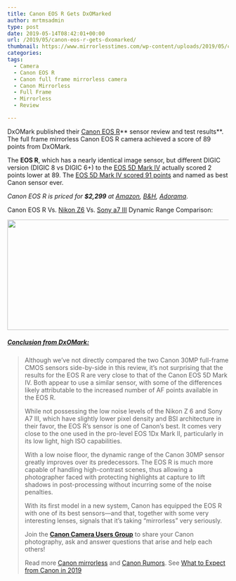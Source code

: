 ```yaml
---
title: Canon EOS R Gets DxOMarked
author: mrtmsadmin
type: post
date: 2019-05-14T08:42:01+00:00
url: /2019/05/canon-eos-r-gets-dxomarked/
thumbnail: https://www.mirrorlesstimes.com/wp-content/uploads/2019/05/canon-eos-r-sensor-score.jpg
categories:
tags:
  - Camera
  - Canon EOS R
  - Canon full frame mirrorless camera
  - Canon Mirrorless
  - Full Frame
  - Mirrorless
  - Review

---
```

DxOMark published their [Canon EOS R][1]** sensor review and test results**. The full frame mirrorless Canon EOS R camera achieved a score of 89 points from DxOMark.

The **EOS R**, which has a nearly identical image sensor, but different DIGIC version (DIGIC 8 vs DIGIC 6+) to the [EOS 5D Mark IV][2] actually scored 2 points lower at 89. The [EOS 5D Mark IV scored 91 points][3] and named as best Canon sensor ever.

_Canon EOS R is priced for **$2,299** at <a href="https://www.amazon.com/Canon-Cameras-Digital-Camera-3075C002/dp/B07H484HLT/?tag=cameraears-20" target="_blank" rel="noreferrer noopener" data-amzn-asin="B07H484HLT">Amazon</a>, <a href="https://www.bhphotovideo.com/c/product/1433710-REG/canon_eos_r_mirrorless_digital.html/BI/20175/KBID/14249/" target="_blank" rel="noreferrer noopener">B&H</a>, <a href="https://adorama.evyy.net/c/63923/51926/1036?u=https://www.adorama.com/car.html" target="_blank" rel="noreferrer noopener">Adorama</a>_.<!--more-->

Canon EOS R Vs. [Nikon Z6][4] Vs. [Sony a7 III][5] Dynamic Range Comparison:

[<img class="aligncenter size-full wp-image-3769" src="https://i2.wp.com/www.mirrorlesstimes.com/wp-content/uploads/2019/05/Canon-EOS-R-DR.jpg?resize=600%2C251&#038;ssl=1" alt="" width="600" height="251" srcset="https://i2.wp.com/www.mirrorlesstimes.com/wp-content/uploads/2019/05/Canon-EOS-R-DR.jpg?w=1200&ssl=1 1200w, https://i2.wp.com/www.mirrorlesstimes.com/wp-content/uploads/2019/05/Canon-EOS-R-DR.jpg?resize=470%2C196&ssl=1 470w, https://i2.wp.com/www.mirrorlesstimes.com/wp-content/uploads/2019/05/Canon-EOS-R-DR.jpg?resize=768%2C321&ssl=1 768w, https://i2.wp.com/www.mirrorlesstimes.com/wp-content/uploads/2019/05/Canon-EOS-R-DR.jpg?resize=970%2C405&ssl=1 970w" sizes="(max-width: 600px) 100vw, 600px" data-recalc-dims="1" />][6]

##### <a href="https://www.dxomark.com/canon-eos-r-sensor-review/" target="_blank" rel="noreferrer noopener">Conclusion from DxOMark:</a>

<blockquote class="wp-block-quote">
  <p>
    Although we’ve not directly compared the two Canon 30MP full-frame CMOS sensors side-by-side in this review, it’s not surprising that the results for the EOS R are very close to that of the Canon EOS 5D Mark IV. Both appear to use a similar sensor, with some of the differences likely attributable to the increased number of AF points available in the EOS R.
  </p>
  
  <p>
    While not possessing the low noise levels of the Nikon Z 6 and Sony A7 III, which have slightly lower pixel density and BSI architecture in their favor, the EOS R’s sensor is one of Canon’s best. It comes very close to the one used in the pro-level EOS 1Dx Mark II, particularly in its low light, high ISO capabilities.
  </p>
  
  <p>
    With a low noise floor, the dynamic range of the Canon 30MP sensor greatly improves over its predecessors. The EOS R is much more capable of handling high-contrast scenes, thus allowing a photographer faced with protecting highlights at capture to lift shadows in post-processing without incurring some of the noise penalties.
  </p>
  
  <p>
    With its first model in a new system, Canon has equipped the EOS R with one of its best sensors—and that, together with some very interesting lenses, signals that it’s taking “mirrorless” very seriously.
  </p>
  
  <p>
    Join the <a href="https://www.facebook.com/groups/185572945112087/" target="_blank" rel="noreferrer noopener"><strong>Canon Camera Users Group</strong></a> to share your Canon photography, ask and answer questions that arise and help each others!
  </p>
  
  <p>
    Read more <a href="https://www.mirrorlesstimes.com/tags/canon-mirrorless/">Canon mirrorless</a> and <a href="https://www.dailycameranews.com/tag/canon-rumors/" target="_blank" rel="noreferrer noopener">Canon Rumors</a>. See <a href="https://www.dailycameranews.com/2018/11/canon-product-announcement-roadmap-in-first-half-of-2019/">What to Expect from Canon in 2019</a>
  </p>
</blockquote>

 [1]: https://www.mirrorlesstimes.com/tags/canon-eos-r/
 [2]: https://www.dailycameranews.com/2016/10/canon-eos-5d-mark-iv-lenses/
 [3]: https://www.dailycameranews.com/2016/09/canon-eos-5d-mark-iv-test/
 [4]: https://www.dailycameranews.com/tag/nikon-z6/
 [5]: https://www.dailycameranews.com/tag/sony-a7-iii/
 [6]: https://i2.wp.com/www.mirrorlesstimes.com/wp-content/uploads/2019/05/Canon-EOS-R-DR.jpg?ssl=1